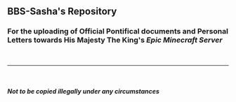## BBS-Sasha's Repository
### For the uploading of Official Pontifical documents and Personal Letters towards His Majesty The King's *Epic Minecraft Server* 
<br>
<hr>
<br>

##### Not to be copied illegally under any circumstances
